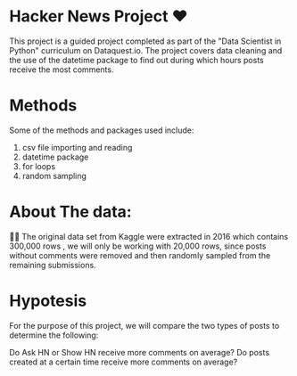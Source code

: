 # Hacker News Project ❤️

 This project is a guided project completed as part of the "Data Scientist in Python" curriculum on Dataquest.io. The project covers data cleaning and the use of the datetime package to find out during which hours posts receive the most comments.

# Methods
Some of the methods and packages used include:
1. csv file importing and reading
2. datetime package
3. for loops
4. random sampling

# About The data:
🤘🏻 The original data set from Kaggle were extracted in 2016 which contains 300,000 rows , we will only be working with 20,000 rows, since posts without comments were removed and then randomly sampled from the remaining submissions.

# Hypotesis
 For the purpose of this project, we will compare the two types of posts to determine the following:

Do Ask HN or Show HN receive more comments on average? Do posts created at a certain time receive more comments on average?


